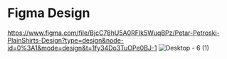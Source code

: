 # Figma Design

https://www.figma.com/file/BjcC78hU5A0RFIk5WuqBPz/Petar-Petroski-PlainShirts-Design?type=design&node-id=0%3A1&mode=design&t=1fy34Do3TuOPe0BJ-1
![Desktop - 6 (1)](https://github.com/PetarPetroski/is218_final_project/assets/45236464/75bd3010-01f8-4585-bec0-d405651ab6b9)

